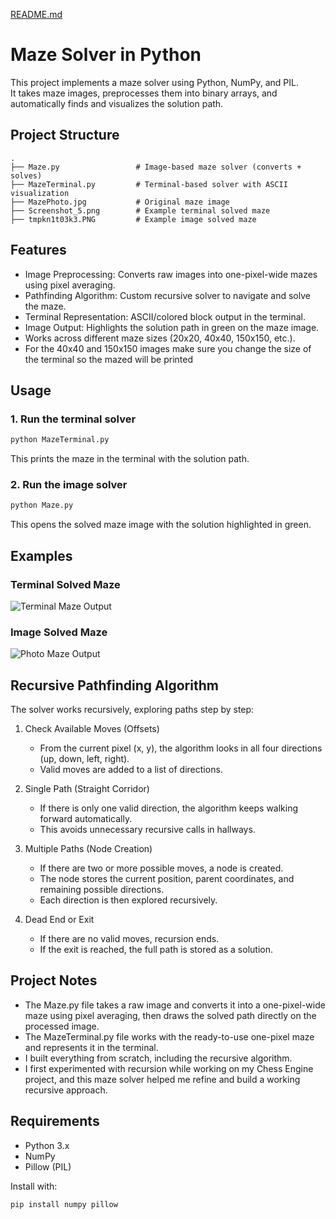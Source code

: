 [README.md](https://github.com/user-attachments/files/22644602/README.2.md)
# Maze Solver in Python

This project implements a maze solver using Python, NumPy, and PIL.  
It takes maze images, preprocesses them into binary arrays, and automatically finds and visualizes the solution path.

## Project Structure

```
.
├── Maze.py                 # Image-based maze solver (converts + solves)
├── MazeTerminal.py         # Terminal-based solver with ASCII visualization
├── MazePhoto.jpg           # Original maze image
├── Screenshot_5.png        # Example terminal solved maze
├── tmpkn1t03k3.PNG         # Example image solved maze
```

## Features

- Image Preprocessing: Converts raw images into one-pixel-wide mazes using pixel averaging.  
- Pathfinding Algorithm: Custom recursive solver to navigate and solve the maze.  
- Terminal Representation: ASCII/colored block output in the terminal.  
- Image Output: Highlights the solution path in green on the maze image.  
- Works across different maze sizes (20x20, 40x40, 150x150, etc.).
- For the 40x40 and 150x150 images make sure you change the size of the terminal so the mazed will be printed 

## Usage

### 1. Run the terminal solver
```bash
python MazeTerminal.py
```
This prints the maze in the terminal with the solution path.

### 2. Run the image solver
```bash
python Maze.py
```
This opens the solved maze image with the solution highlighted in green.

## Examples

### Terminal Solved Maze  
![Terminal Maze Output](Screenshot_5.png)  

### Image Solved Maze  
![Photo Maze Output](tmpkn1t03k3.PNG)  

## Recursive Pathfinding Algorithm

The solver works recursively, exploring paths step by step:

1. Check Available Moves (Offsets)  
   - From the current pixel (x, y), the algorithm looks in all four directions (up, down, left, right).  
   - Valid moves are added to a list of directions.  

2. Single Path (Straight Corridor)  
   - If there is only one valid direction, the algorithm keeps walking forward automatically.  
   - This avoids unnecessary recursive calls in hallways.  

3. Multiple Paths (Node Creation)  
   - If there are two or more possible moves, a node is created.  
   - The node stores the current position, parent coordinates, and remaining possible directions.  
   - Each direction is then explored recursively.  

4. Dead End or Exit  
   - If there are no valid moves, recursion ends.  
   - If the exit is reached, the full path is stored as a solution.  

## Project Notes

- The Maze.py file takes a raw image and converts it into a one-pixel-wide maze using pixel averaging, then draws the solved path directly on the processed image.  
- The MazeTerminal.py file works with the ready-to-use one-pixel maze and represents it in the terminal.  
- I built everything from scratch, including the recursive algorithm.  
- I first experimented with recursion while working on my Chess Engine project, and this maze solver helped me refine and build a working recursive approach.

## Requirements

- Python 3.x  
- NumPy  
- Pillow (PIL)  

Install with:  
```bash
pip install numpy pillow
```


